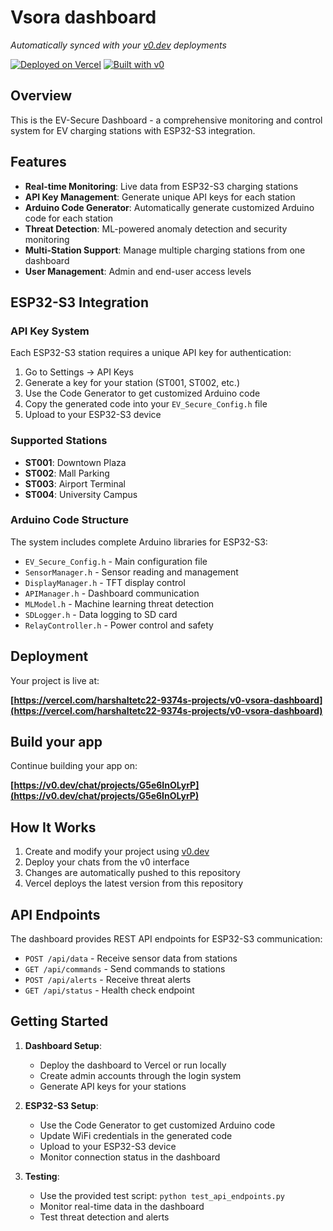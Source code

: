 # Vsora dashboard

*Automatically synced with your [v0.dev](https://v0.dev) deployments*

[![Deployed on Vercel](https://img.shields.io/badge/Deployed%20on-Vercel-black?style=for-the-badge&logo=vercel)](https://vercel.com/harshaltetc22-9374s-projects/v0-vsora-dashboard)
[![Built with v0](https://img.shields.io/badge/Built%20with-v0.dev-black?style=for-the-badge)](https://v0.dev/chat/projects/G5e6InOLyrP)

## Overview

This is the EV-Secure Dashboard - a comprehensive monitoring and control system for EV charging stations with ESP32-S3 integration.

## Features

- **Real-time Monitoring**: Live data from ESP32-S3 charging stations
- **API Key Management**: Generate unique API keys for each station
- **Arduino Code Generator**: Automatically generate customized Arduino code for each station
- **Threat Detection**: ML-powered anomaly detection and security monitoring
- **Multi-Station Support**: Manage multiple charging stations from one dashboard
- **User Management**: Admin and end-user access levels

## ESP32-S3 Integration

### API Key System
Each ESP32-S3 station requires a unique API key for authentication:
1. Go to Settings → API Keys
2. Generate a key for your station (ST001, ST002, etc.)
3. Use the Code Generator to get customized Arduino code
4. Copy the generated code into your `EV_Secure_Config.h` file
5. Upload to your ESP32-S3 device

### Supported Stations
- **ST001**: Downtown Plaza
- **ST002**: Mall Parking  
- **ST003**: Airport Terminal
- **ST004**: University Campus

### Arduino Code Structure
The system includes complete Arduino libraries for ESP32-S3:
- `EV_Secure_Config.h` - Main configuration file
- `SensorManager.h` - Sensor reading and management
- `DisplayManager.h` - TFT display control
- `APIManager.h` - Dashboard communication
- `MLModel.h` - Machine learning threat detection
- `SDLogger.h` - Data logging to SD card
- `RelayController.h` - Power control and safety

## Deployment

Your project is live at:

**[https://vercel.com/harshaltetc22-9374s-projects/v0-vsora-dashboard](https://vercel.com/harshaltetc22-9374s-projects/v0-vsora-dashboard)**

## Build your app

Continue building your app on:

**[https://v0.dev/chat/projects/G5e6InOLyrP](https://v0.dev/chat/projects/G5e6InOLyrP)**

## How It Works

1. Create and modify your project using [v0.dev](https://v0.dev)
2. Deploy your chats from the v0 interface
3. Changes are automatically pushed to this repository
4. Vercel deploys the latest version from this repository

## API Endpoints

The dashboard provides REST API endpoints for ESP32-S3 communication:
- `POST /api/data` - Receive sensor data from stations
- `GET /api/commands` - Send commands to stations
- `POST /api/alerts` - Receive threat alerts
- `GET /api/status` - Health check endpoint

## Getting Started

1. **Dashboard Setup**:
   - Deploy the dashboard to Vercel or run locally
   - Create admin accounts through the login system
   - Generate API keys for your stations

2. **ESP32-S3 Setup**:
   - Use the Code Generator to get customized Arduino code
   - Update WiFi credentials in the generated code
   - Upload to your ESP32-S3 device
   - Monitor connection status in the dashboard

3. **Testing**:
   - Use the provided test script: `python test_api_endpoints.py`
   - Monitor real-time data in the dashboard
   - Test threat detection and alerts